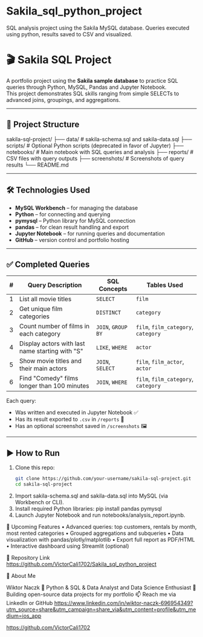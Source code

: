 # Sakila_sql_python_project
SQL analysis project using the Sakila MySQL database. Queries executed using python, results saved to CSV and visualized.

# 🎬 Sakila SQL Project

A portfolio project using the **Sakila sample database** to practice SQL queries through Python, MySQL, Pandas and Jupyter Notebook.  
This project demonstrates SQL skills ranging from simple SELECTs to advanced joins, groupings, and aggregations.

---

## 📁 Project Structure
sakila-sql-project/
├── data/               # sakila-schema.sql and sakila-data.sql
├── scripts/            # Optional Python scripts (deprecated in favor of Jupyter)
├── notebooks/          # Main notebook with SQL queries and analysis
├── reports/            # CSV files with query outputs
├── screenshots/        # Screenshots of query results
└── README.md

---

## 🛠️ Technologies Used

- **MySQL Workbench** – for managing the database
- **Python** – for connecting and querying
- **pymysql** – Python library for MySQL connection
- **pandas** – for clean result handling and export
- **Jupyter Notebook** – for running queries and documentation
- **GitHub** – version control and portfolio hosting

---

## ✅ Completed Queries

| # | Query Description | SQL Concepts | Tables Used |
|--:|-------------------|--------------|-------------|
| 1 | List all movie titles | `SELECT` | `film` |
| 2 | Get unique film categories | `DISTINCT` | `category` |
| 3 | Count number of films in each category | `JOIN`, `GROUP BY` | `film`, `film_category`, `category` |
| 4 | Display actors with last name starting with "S" | `LIKE`, `WHERE` | `actor` |
| 5 | Show movie titles and their main actors | `JOIN`, `SELECT` | `film`, `film_actor`, `actor` |
| 6 | Find "Comedy" films longer than 100 minutes | `JOIN`, `WHERE` | `film`, `film_category`, `category` |

Each query:
- Was written and executed in Jupyter Notebook ✅  
- Has its result exported to `.csv` in `/reports` 📄  
- Has an optional screenshot saved in `/screenshots` 🖼️  

---

## ▶️ How to Run

1. Clone this repo:
   ```bash
   git clone https://github.com/your-username/sakila-sql-project.git
   cd sakila-sql-project

2.	Import sakila-schema.sql and sakila-data.sql into MySQL (via Workbench or CLI).
3.	Install required Python libraries:
   pip install pandas pymysql
4.	Launch Jupyter Notebook and run notebooks/analysis_report.ipynb.


🚀 Upcoming Features
	•	Advanced queries: top customers, rentals by month, most rented categories
	•	Grouped aggregations and subqueries
	•	Data visualization with pandas/plotly/matplotlib
	•	Export full report as PDF/HTML
	•	Interactive dashboard using Streamlit (optional)


📎 Repository Link
https://github.com/VictorCali1702/Sakila_sql_python_project


🙋 About Me

Wiktor Naczk
📍 Python & SQL & Data Analyst and Data Science Enthusiast
🚀 Building open-source data projects for my portfolio
📫 Reach me via LinkedIn or GitHub
https://www.linkedin.com/in/wiktor-naczk-696954349?utm_source=share&utm_campaign=share_via&utm_content=profile&utm_medium=ios_app

https://github.com/VictorCali1702

